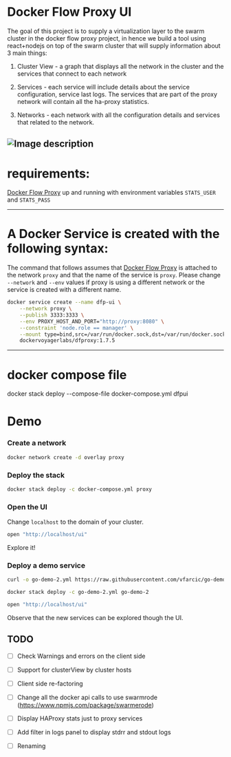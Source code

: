 # Docker Flow Proxy UI

The goal of this project is to supply a virtualization layer to the swarm cluster in the docker flow proxy project,
in hence we build a tool using react+nodejs on top of the swarm cluster that will supply information about 3 main things:

1. Cluster View - a graph that displays all the network in the cluster and the services that connect to each network

2. Services - each service will include details about the service configuration, service last logs.
             The services that are part of the proxy network will contain all the ha-proxy statistics.

3. Networks - each network with all the configuration details and services that related to the network.

![Image description](https://github.com/vldocker/dfp-ui/blob/master/first-page.png)
-------------------------------------------------------------------------------------------------------------------------
 # requirements:

[Docker Flow Proxy](http://proxy.dockerflow.com/) up and running with environment variables `STATS_USER` and `STATS_PASS`

-------------------------------------------------------------------------------------------------------------------------
 # A Docker Service is created with the following syntax:

The command that follows assumes that [Docker Flow Proxy](http://proxy.dockerflow.com/) is attached to the network `proxy` and that the name of the service is `proxy`. Please change `--network` and `--env` values if proxy is using a different network or the service is created with a different name.

```bash
docker service create --name dfp-ui \
    --network proxy \
    --publish 3333:3333 \
    --env PROXY_HOST_AND_PORT="http://proxy:8080" \
    --constraint 'node.role == manager' \
    --mount type=bind,src=/var/run/docker.sock,dst=/var/run/docker.sock \
    dockervoyagerlabs/dfproxy:1.7.5
```

-------------------------------------------------------------------------------------------------------------------------
 # docker compose file

docker stack deploy --compose-file docker-compose.yml dfpui  

# Demo

### Create a network

```bash
docker network create -d overlay proxy
```

### Deploy the stack

```bash
docker stack deploy -c docker-compose.yml proxy
```

### Open the UI

Change `localhost` to the domain of your cluster.

```bash
open "http://localhost/ui"
```

Explore it!

### Deploy a demo service

```bash
curl -o go-demo-2.yml https://raw.githubusercontent.com/vfarcic/go-demo-2/master/stack.yml

docker stack deploy -c go-demo-2.yml go-demo-2

open "http://localhost/ui"
```

Observe that the new services can be explored though the UI.


## TODO

- [ ] Check Warnings and errors on the client side
- [ ] Support for clusterView by cluster hosts
- [ ] Client side re-factoring
- [ ] Change all the docker api calls to use swarmrode (https://www.npmjs.com/package/swarmerode)
- [ ] Display HAProxy stats just to proxy services
- [ ] Add filter in logs panel to display stdrr and stdout logs
- [ ] Renaming
 
